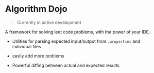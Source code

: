 # Algorithm Dojo

> Currently in active development

A framework for solving leet code problems, with the power
of your IDE.

- Utilities for parsing expected input/output from `.properties`
 and individual files
 
- easily add more problems

- Powerful diffing between actual and expected results.